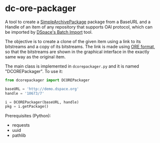 # dc-ore-packager

A tool to create a [SimpleArchivePackage](https://wiki.duraspace.org/display/DSDOC6x/Importing+and+Exporting+Items+via+Simple+Archive+Format#ImportingandExportingItemsviaSimpleArchiveFormat-DSpaceSimpleArchiveFormat) package from a BaseURL and a Handle of an item of any repository that supports OAI protocol, which can be imported by [DSpace's Batch Import](https://wiki.duraspace.org/display/DSDOC6x/Importing+and+Exporting+Items+via+Simple+Archive+Format#ImportingandExportingItemsviaSimpleArchiveFormat-UIBatchImport(XMLUI)) tool.

The objective is to create a clone of the given item using a link to its bitstreams and a copy of its bitstreams. The link is made using [ORE format](https://wiki.duraspace.org/display/DSDOC6x/OAI+2.0+Server#OAI2.0Server-MetadataFormats), so that the bitstreams are shown in the graphical interface in the exactly same way as the original item.

The main class is implemented in `dcorepackager.py` and it is named "DCOREPackager". To use it:
```python
from dcorepackager import DCOREPackager

baseURL = 'http://demo.dspace.org'
handle = '10673/7'

i = DCOREPackager(baseURL, handle)
pkg = i.getPackage()
```

Prerequisites (Python):
<ul>
  <li>requests</li>
  <li>uuid</li>
  <li>pathlib</li>
</ul>
